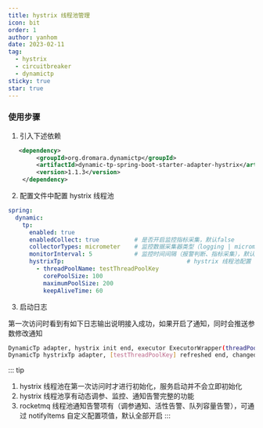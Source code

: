 ```yaml
---
title: hystrix 线程池管理
icon: bit
order: 1
author: yanhom
date: 2023-02-11
tag:
  - hystrix
  - circuitbreaker
  - dynamictp
sticky: true
star: true
---
```


### 使用步骤

1. 引入下述依赖

```xml
   <dependency>
        <groupId>org.dromara.dynamictp</groupId>
        <artifactId>dynamic-tp-spring-boot-starter-adapter-hystrix</artifactId>
        <version>1.1.3</version>
    </dependency>
```

2. 配置文件中配置 hystrix 线程池

```yaml
spring:
  dynamic:
    tp:
      enabled: true
      enabledCollect: true          # 是否开启监控指标采集，默认false
      collectorTypes: micrometer    # 监控数据采集器类型（logging | micrometer | internal_logging），默认micrometer
      monitorInterval: 5            # 监控时间间隔（报警判断、指标采集），默认5s
      hystrixTp:                                   # hystrix 线程池配置
        - threadPoolName: testThreadPoolKey
          corePoolSize: 100
          maximumPoolSize: 200
          keepAliveTime: 60
```

3. 启动日志

第一次访问时看到有如下日志输出说明接入成功，如果开启了通知，同时会推送参数修改通知

```bash
DynamicTp adapter, hystrix init end, executor ExecutorWrapper(threadPoolName=testThreadPoolKey, executor=java.util.concurrent.ThreadPoolExecutor@19f57a1[Running, pool size = 0, active threads = 0, queued tasks = 0, completed tasks = 0], threadPoolAliasName=null, notifyItems=[NotifyItem(platforms=[wechat, ding, lark, email], enabled=true, type=liveness, threshold=70, interval=120, clusterLimit=1), NotifyItem(platforms=[wechat, ding, lark, email], enabled=true, type=change, threshold=0, interval=1, clusterLimit=1), NotifyItem(platforms=[wechat, ding, lark, email], enabled=true, type=capacity, threshold=70, interval=120, clusterLimit=1)], notifyEnabled=true)
DynamicTp hystrixTp adapter, [testThreadPoolKey] refreshed end, changed keys: [corePoolSize, maxPoolSize], corePoolSize: [5 => 100], maxPoolSize: [5 => 200], keepAliveTime: [60 => 60]
```

::: tip

1. hystrix 线程池在第一次访问时才进行初始化，服务启动并不会立即初始化
2. hystrix 线程池享有动态调参、监控、通知告警完整的功能
3. rocketmq 线程池通知告警项有（调参通知、活性告警、队列容量告警），可通过 notifyItems 自定义配置项值，默认全部开启
:::